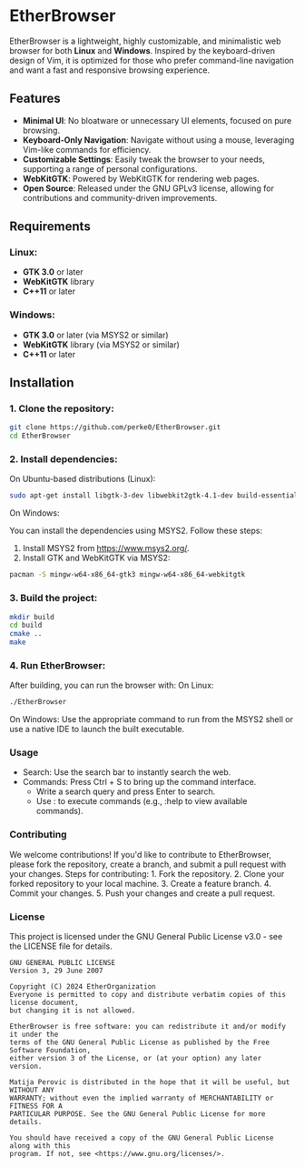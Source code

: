 # EtherBrowser

EtherBrowser is a lightweight, highly customizable, and minimalistic web browser for both **Linux** and **Windows**. Inspired by the keyboard-driven design of Vim, it is optimized for those who prefer command-line navigation and want a fast and responsive browsing experience.

## Features

- **Minimal UI**: No bloatware or unnecessary UI elements, focused on pure browsing.
- **Keyboard-Only Navigation**: Navigate without using a mouse, leveraging Vim-like commands for efficiency.
- **Customizable Settings**: Easily tweak the browser to your needs, supporting a range of personal configurations.
- **WebKitGTK**: Powered by WebKitGTK for rendering web pages.
- **Open Source**: Released under the GNU GPLv3 license, allowing for contributions and community-driven improvements.

## Requirements

### Linux:

- **GTK 3.0** or later
- **WebKitGTK** library
- **C++11** or later

### Windows:

- **GTK 3.0** or later (via MSYS2 or similar)
- **WebKitGTK** library (via MSYS2 or similar)
- **C++11** or later

## Installation

### 1. Clone the repository:

```bash
git clone https://github.com/perke0/EtherBrowser.git
cd EtherBrowser
```
### 2. Install dependencies:

On Ubuntu-based distributions (Linux):
```bash
sudo apt-get install libgtk-3-dev libwebkit2gtk-4.1-dev build-essential cmake
```
On Windows:

You can install the dependencies using MSYS2. Follow these steps:

  1. Install MSYS2 from https://www.msys2.org/.
  2. Install GTK and WebKitGTK via MSYS2:
```bash
pacman -S mingw-w64-x86_64-gtk3 mingw-w64-x86_64-webkitgtk
```

### 3. Build the project:

```bash
mkdir build
cd build
cmake ..
make
```

### 4. Run EtherBrowser:

After building, you can run the browser with:
On Linux:
```bash
./EtherBrowser
```
On Windows:
Use the appropriate command to run from the MSYS2 shell or use a native IDE to launch the built executable.
### Usage
 - Search: Use the search bar to instantly search the web.
 - Commands: Press Ctrl + S to bring up the command interface.
   - Write a search query and press Enter to search.
   - Use : to execute commands (e.g., :help to view available commands).
     
### Contributing
We welcome contributions! If you'd like to contribute to EtherBrowser, please fork the repository, create a branch, and submit a pull request with your changes.
Steps for contributing:
    1. Fork the repository.
    2. Clone your forked repository to your local machine.
    3. Create a feature branch.
    4. Commit your changes.
    5. Push your changes and create a pull request.
### License
This project is licensed under the GNU General Public License v3.0 - see the LICENSE file for details.
```text
GNU GENERAL PUBLIC LICENSE
Version 3, 29 June 2007

Copyright (C) 2024 EtherOrganization
Everyone is permitted to copy and distribute verbatim copies of this license document,
but changing it is not allowed.

EtherBrowser is free software: you can redistribute it and/or modify it under the
terms of the GNU General Public License as published by the Free Software Foundation,
either version 3 of the License, or (at your option) any later version.

Matija Perovic is distributed in the hope that it will be useful, but WITHOUT ANY
WARRANTY; without even the implied warranty of MERCHANTABILITY or FITNESS FOR A
PARTICULAR PURPOSE. See the GNU General Public License for more details.

You should have received a copy of the GNU General Public License along with this
program. If not, see <https://www.gnu.org/licenses/>.

```
